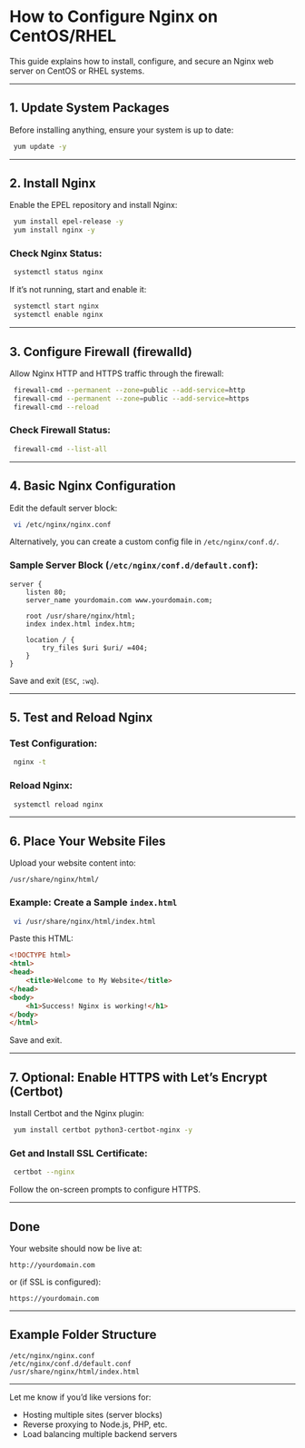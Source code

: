 
# How to Configure Nginx on CentOS/RHEL

This guide explains how to install, configure, and secure an Nginx web server on CentOS or RHEL systems.

---

## 1. Update System Packages

Before installing anything, ensure your system is up to date:

```bash
 yum update -y
```

---

## 2. Install Nginx

Enable the EPEL repository and install Nginx:

```bash
 yum install epel-release -y
 yum install nginx -y
```

### Check Nginx Status:

```bash
 systemctl status nginx
```

If it’s not running, start and enable it:

```bash
 systemctl start nginx
 systemctl enable nginx
```

---

## 3. Configure Firewall (firewalld)

Allow Nginx HTTP and HTTPS traffic through the firewall:

```bash
 firewall-cmd --permanent --zone=public --add-service=http
 firewall-cmd --permanent --zone=public --add-service=https
 firewall-cmd --reload
```

### Check Firewall Status:

```bash
 firewall-cmd --list-all
```

---

## 4. Basic Nginx Configuration

Edit the default server block:

```bash
 vi /etc/nginx/nginx.conf
```

Alternatively, you can create a custom config file in `/etc/nginx/conf.d/`.

### Sample Server Block (`/etc/nginx/conf.d/default.conf`):

```nginx
server {
    listen 80;
    server_name yourdomain.com www.yourdomain.com;

    root /usr/share/nginx/html;
    index index.html index.htm;

    location / {
        try_files $uri $uri/ =404;
    }
}
```

Save and exit (`ESC`, `:wq`).

---

## 5. Test and Reload Nginx

### Test Configuration:

```bash
 nginx -t
```

### Reload Nginx:

```bash
 systemctl reload nginx
```

---

## 6. Place Your Website Files

Upload your website content into:

```
/usr/share/nginx/html/
```

### Example: Create a Sample `index.html`

```bash
 vi /usr/share/nginx/html/index.html
```

Paste this HTML:

```html
<!DOCTYPE html>
<html>
<head>
    <title>Welcome to My Website</title>
</head>
<body>
    <h1>Success! Nginx is working!</h1>
</body>
</html>
```

Save and exit.

---

## 7. Optional: Enable HTTPS with Let’s Encrypt (Certbot)

Install Certbot and the Nginx plugin:

```bash
 yum install certbot python3-certbot-nginx -y
```

### Get and Install SSL Certificate:

```bash
 certbot --nginx
```

Follow the on-screen prompts to configure HTTPS.

---

## Done

Your website should now be live at:

```
http://yourdomain.com
```

or (if SSL is configured):

```
https://yourdomain.com
```

---

## Example Folder Structure

```
/etc/nginx/nginx.conf
/etc/nginx/conf.d/default.conf
/usr/share/nginx/html/index.html
```

---

Let me know if you’d like versions for:
- Hosting multiple sites (server blocks)
- Reverse proxying to Node.js, PHP, etc.
- Load balancing multiple backend servers

